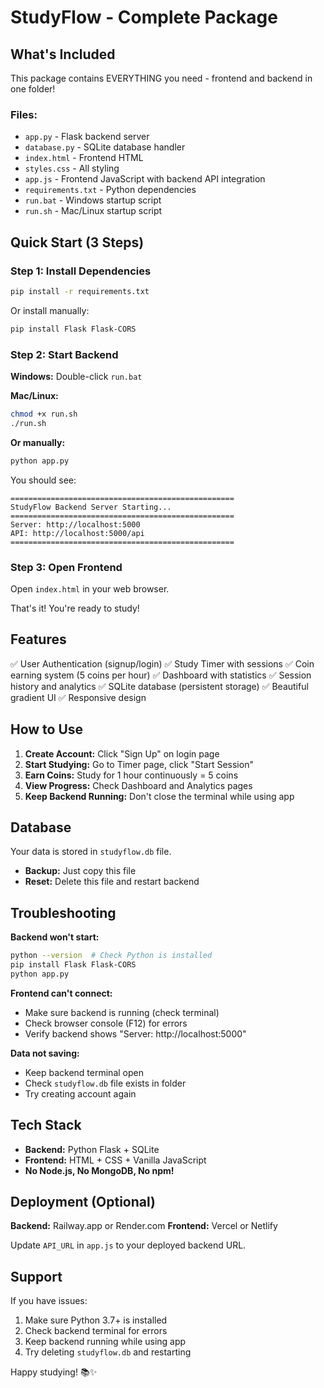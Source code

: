 # StudyFlow - Complete Package

## What's Included

This package contains EVERYTHING you need - frontend and backend in one folder!

### Files:
- `app.py` - Flask backend server
- `database.py` - SQLite database handler
- `index.html` - Frontend HTML
- `styles.css` - All styling
- `app.js` - Frontend JavaScript with backend API integration
- `requirements.txt` - Python dependencies
- `run.bat` - Windows startup script
- `run.sh` - Mac/Linux startup script

## Quick Start (3 Steps)

### Step 1: Install Dependencies
```bash
pip install -r requirements.txt
```

Or install manually:
```bash
pip install Flask Flask-CORS
```

### Step 2: Start Backend
**Windows:** Double-click `run.bat`

**Mac/Linux:**
```bash
chmod +x run.sh
./run.sh
```

**Or manually:**
```bash
python app.py
```

You should see:
```
==================================================
StudyFlow Backend Server Starting...
==================================================
Server: http://localhost:5000
API: http://localhost:5000/api
==================================================
```

### Step 3: Open Frontend
Open `index.html` in your web browser.

That's it! You're ready to study!

## Features

✅ User Authentication (signup/login)
✅ Study Timer with sessions
✅ Coin earning system (5 coins per hour)
✅ Dashboard with statistics
✅ Session history and analytics
✅ SQLite database (persistent storage)
✅ Beautiful gradient UI
✅ Responsive design

## How to Use

1. **Create Account:** Click "Sign Up" on login page
2. **Start Studying:** Go to Timer page, click "Start Session"
3. **Earn Coins:** Study for 1 hour continuously = 5 coins
4. **View Progress:** Check Dashboard and Analytics pages
5. **Keep Backend Running:** Don't close the terminal while using app

## Database

Your data is stored in `studyflow.db` file.
- **Backup:** Just copy this file
- **Reset:** Delete this file and restart backend

## Troubleshooting

**Backend won't start:**
```bash
python --version  # Check Python is installed
pip install Flask Flask-CORS
python app.py
```

**Frontend can't connect:**
- Make sure backend is running (check terminal)
- Check browser console (F12) for errors
- Verify backend shows "Server: http://localhost:5000"

**Data not saving:**
- Keep backend terminal open
- Check `studyflow.db` file exists in folder
- Try creating account again

## Tech Stack

- **Backend:** Python Flask + SQLite
- **Frontend:** HTML + CSS + Vanilla JavaScript
- **No Node.js, No MongoDB, No npm!**

## Deployment (Optional)

**Backend:** Railway.app or Render.com
**Frontend:** Vercel or Netlify

Update `API_URL` in `app.js` to your deployed backend URL.

## Support

If you have issues:
1. Make sure Python 3.7+ is installed
2. Check backend terminal for errors
3. Keep backend running while using app
4. Try deleting `studyflow.db` and restarting

Happy studying! 📚✨
